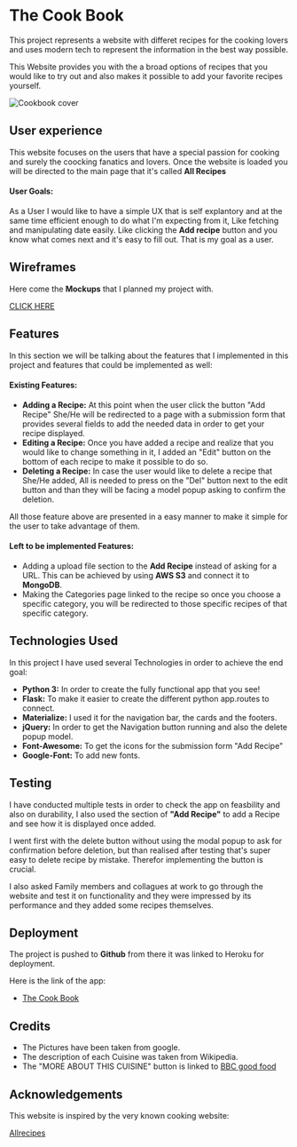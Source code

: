 # The Cook Book

This project represents a website with differet recipes for the cooking lovers and uses modern tech to represent the information in the best way possible. 

This Website provides you with the a broad options of recipes that you would like to try out
and also makes it possible to add your favorite recipes yourself. 

![Cookbook cover](https://www.thebalancecareers.com/thmb/_X1aDEUbxj0achcbvM2rOOVJ5Mk=/2022x1483/filters:fill(auto,1)/communityrecipebook-e6417b8aefb2436fbc03861206263c9f.jpg)

## User experience

This website focuses on the users that have a special passion for cooking and surely the coocking fanatics and lovers. Once the website is loaded you will be directed
to the main page that it's called **All Recipes**

#### User Goals:

As a User I would like to have a simple UX that is self explantory and at the same time efficient enough to do what I'm expecting from it,
Like fetching and manipulating date easily. Like clicking the **Add recipe** button and you know what comes next and it's easy to fill out. That is my goal as a user. 

## Wireframes

Here come the **Mockups** that I planned my project with.

[CLICK HERE](https://www.scribd.com/document/449610829/Project-Mockups)

## Features

In this section we will be talking about the features that I implemented in this project and features that could be implemented as well:

#### Existing Features:

* **Adding a Recipe:** At this point when the user click the button "Add Recipe" She/He will be redirected to a page with a submission form that provides several fields to add the needed data in order to get your recipe displayed. 
* **Editing a Recipe:** Once you have added a recipe and realize that you would like to change something in it, I added an "Edit" button on the bottom of each recipe to make it possible to do so. 
* **Deleting a Recipe:** In case the user would like to delete a recipe that She/He added, All is needed to press on the "Del" button next to the edit button and than they will be facing a model popup asking to confirm the deletion. 

All those feature above are presented in a easy manner to make it simple for the user to take advantage of them. 

#### Left to be implemented Features:

* Adding a upload file section to the **Add Recipe** instead of asking for a URL. This can be achieved by using **AWS S3** and connect it to **MongoDB**. 
* Making the Categories page linked to the recipe so once you choose a specific category, you will be redirected to those specific recipes of that specific category. 

## Technologies Used

In this project I have used several Technologies in order to achieve the end goal:

* **Python 3:** In order to create the fully functional app that you see!
* **Flask:** To make it easier to create the different python app.routes to connect. 
* **Materialize:** I used it for the navigation bar, the cards and the footers. 
* **jQuery:** In order to get the Navigation button running and also the delete popup model.
* **Font-Awesome:** To get the icons for the submission form "Add Recipe"
* **Google-Font:** To add new fonts. 

## Testing

I have conducted multiple tests in order to check the app on feasbility and also on durability, I also used the section of **"Add Recipe"** to
add a Recipe and see how it is displayed once added. 

I went first with the delete button without using the modal popup to ask for confirmation before deletion, but than realised after testing that's
super easy to delete recipe by mistake. Therefor implementing the button is crucial. 

I also asked Family members and collagues at work to go through the website and test it on functionality and they were impressed by its performance
and they added some recipes themselves. 

## Deployment

The project is pushed to **Github** from there it was linked to Heroku for deployment. 

Here is the link of the app:

* [The Cook Book](https://the-cook-book-by-ram.herokuapp.com/)

## Credits

* The Pictures have been taken from google.
* The description of each Cuisine was taken from Wikipedia. 
* The "MORE ABOUT THIS CUISINE" button is linked to [BBC good food](https://www.bbcgoodfood.com/recipes/category/cuisines)


## Acknowledgements

This website is inspired by the very known cooking website: 

[Allrecipes](https://www.allrecipes.com/)